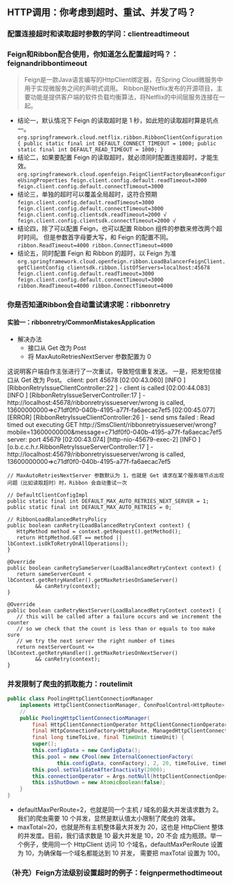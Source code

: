 ## HTTP调用：你考虑到超时、重试、并发了吗？
### 配置连接超时和读取超时参数的学问：clientreadtimeout
### Feign和Ribbon配合使用，你知道怎么配置超时吗？：feignandribbontimeout
> Feign是一款Java语言编写的HttpClient绑定器，在Spring Cloud微服务中用于实现微服务之间的声明式调用。
> Ribbon是Netflix发布的开源项目，主要功能是提供客户端的软件负载均衡算法，将Netflix的中间层服务连接在一起。

- 结论一，默认情况下 Feign 的读取超时是 1 秒，如此短的读取超时算是坑点一。
`org.springframework.cloud.netflix.ribbon.RibbonClientConfiguration {
    public static final int DEFAULT_CONNECT_TIMEOUT = 1000;
    public static final int DEFAULT_READ_TIMEOUT = 1000;
}`
- 结论二，如果要配置 Feign 的读取超时，就必须同时配置连接超时，才能生效。
`org.springframework.cloud.openfeign.FeignClientFactoryBean#configureUsingProperties
feign.client.config.default.readTimeout=3000
feign.client.config.default.connectTimeout=3000`
- 结论三，单独的超时可以覆盖全局超时，这符合预期
`feign.client.config.default.readTimeout=3000
feign.client.config.default.connectTimeout=3000
feign.client.config.clientsdk.readTimeout=2000 √
feign.client.config.clientsdk.connectTimeout=2000 √`
- 结论四，除了可以配置 Feign，也可以配置 Ribbon 组件的参数来修改两个超时时间。
但是参数首字母要大写，和 Feign 的配置不同。
`ribbon.ReadTimeout=4000
ribbon.ConnectTimeout=4000`
- 结论五，同时配置 Feign 和 Ribbon 的超时，以 Feign 为准
`org.springframework.cloud.openfeign.ribbon.LoadBalancerFeignClient.getClientConfig
clientsdk.ribbon.listOfServers=localhost:45678
feign.client.config.default.readTimeout=3000
feign.client.config.default.connectTimeout=3000
ribbon.ReadTimeout=4000
ribbon.ConnectTimeout=4000`

### 你是否知道Ribbon会自动重试请求呢：ribbonretry
#### 实验一：ribbonretry/CommonMistakesApplication
- 解决办法
    - 接口从 Get 改为 Post
    - 将 MaxAutoRetriesNextServer 参数配置为 0
    
这说明客户端自作主张进行了一次重试，导致短信重复发送。
一是，把发短信接口从 Get 改为 Post。
client: port 45678
[02:00:43.060] [INFO ] [RibbonRetryIssueClientController:22  ] - client is called
[02:00:44.083] [INFO ] [RibbonRetryIssueServerController:17  ] - http://localhost:45678/ribbonretryissueserver/wrong is called, 13600000000=>c71df0f0-040b-4195-a77f-fa6aecac7ef5
[02:00:45.077] [ERROR] [RibbonRetryIssueClientController:26  ] - send sms failed : Read timed out executing GET http://SmsClient/ribbonretryissueserver/wrong?mobile=13600000000&message=c71df0f0-040b-4195-a77f-fa6aecac7ef5
server: port 45679
[02:00:43.074] [http-nio-45679-exec-2] [INFO ] [o.b.c.c.h.r.RibbonRetryIssueServerController:17  ] - http://localhost:45679/ribbonretryissueserver/wrong is called, 13600000000=>c71df0f0-040b-4195-a77f-fa6aecac7ef5

```
// MaxAutoRetriesNextServer 参数默认为 1，也就是 Get 请求在某个服务端节点出现问题（比如读取超时）时，Ribbon 会自动重试一次

// DefaultClientConfigImpl
public static final int DEFAULT_MAX_AUTO_RETRIES_NEXT_SERVER = 1;
public static final int DEFAULT_MAX_AUTO_RETRIES = 0;

// RibbonLoadBalancedRetryPolicy
public boolean canRetry(LoadBalancedRetryContext context) {
   HttpMethod method = context.getRequest().getMethod();
   return HttpMethod.GET == method || lbContext.isOkToRetryOnAllOperations();
}

@Override
public boolean canRetrySameServer(LoadBalancedRetryContext context) {
   return sameServerCount < lbContext.getRetryHandler().getMaxRetriesOnSameServer()
         && canRetry(context);
}

@Override
public boolean canRetryNextServer(LoadBalancedRetryContext context) {
   // this will be called after a failure occurs and we increment the counter
   // so we check that the count is less than or equals to too make sure
   // we try the next server the right number of times
   return nextServerCount <= lbContext.getRetryHandler().getMaxRetriesOnNextServer()
         && canRetry(context);
}
```

### 并发限制了爬虫的抓取能力：routelimit
```java
public class PoolingHttpClientConnectionManager
    implements HttpClientConnectionManager, ConnPoolControl<HttpRoute>, Closeable {
    // 
    public PoolingHttpClientConnectionManager(
        final HttpClientConnectionOperator httpClientConnectionOperator,
        final HttpConnectionFactory<HttpRoute, ManagedHttpClientConnection> connFactory,
        final long timeToLive, final TimeUnit timeUnit) {
        super();
        this.configData = new ConfigData();
        this.pool = new CPool(new InternalConnectionFactory(
                this.configData, connFactory), 2, 20, timeToLive, timeUnit);
        this.pool.setValidateAfterInactivity(2000);
        this.connectionOperator = Args.notNull(httpClientConnectionOperator, "HttpClientConnectionOperator");
        this.isShutDown = new AtomicBoolean(false);
    }
}
```
- defaultMaxPerRoute=2，也就是同一个主机 / 域名的最大并发请求数为 2。我们的爬虫需要 10 个并发，显然是默认值太小限制了爬虫的
效率。
- maxTotal=20，也就是所有主机整体最大并发为 20，这也是 HttpClient 整体的并发度。目前，我们请求数是 10 最大并发是 10，20 不会
成为瓶颈。举一个例子，使用同一个 HttpClient 访问 10 个域名，defaultMaxPerRoute 设置为 10，为确保每一个域名都能达到 10 并发，
需要把 maxTotal 设置为 100。
### （补充）Feign方法级别设置超时的例子：feignpermethodtimeout